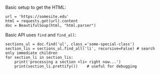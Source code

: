 

Basic setup to get the HTML:

    url = 'https://somesite.edu'
    html = requests.get(url).content
    doc = BeautifulSoup(html, "html.parser")


Basic API uses `find` and `find_all`:

    sections_ul = doc.find('ul', class_='some-special-class')
    section_lis = sections_ul.find_all('li', recursive=False) # search only immediate children
    for section_li in section_lis:
        print('processing a section <li> right now...')
        print(section_li.prettify())    # useful for debugging

